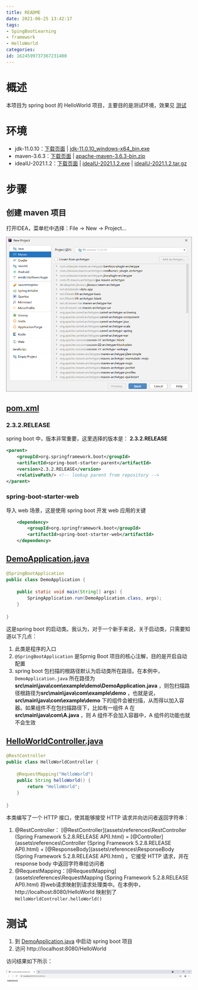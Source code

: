 ```yaml
---
title: README
date: 2021-06-25 13:42:17
tags: 
- SpingBootLearning
- framework
- HelloWorld
categories:
id: 1624599737367231400
---
```


# 概述

本项目为 spring boot 的 HelloWorld 项目，主要目的是测试环境，效果见 [测试](#测试) 

# 环境

- jdk-11.0.10：[下载页面](https://www.oracle.com/java/technologies/javase/jdk11-archive-downloads.html) | [jdk-11.0.10_windows-x64_bin.exe](https://www.oracle.com/webapps/redirect/signon?nexturl=https://download.oracle.com/otn/java/jdk/11.0.10%2B8/020c4a6d33b74f6a9d2bc6fbf189da81/jdk-11.0.10_windows-x64_bin.exe) 
- maven-3.6.3：[下载页面](https://archive.apache.org/dist/maven/maven-3/) | [apache-maven-3.6.3-bin.zip](https://archive.apache.org/dist/maven/maven-3/3.6.3/binaries/apache-maven-3.6.3-bin.zip) 
- ideaIU-2021.1.2：[下载页面](https://www.jetbrains.com/idea/download/#section=windows) | [ideaIU-2021.1.2.exe](https://download.jetbrains.com.cn/idea/ideaIU-2021.1.2.exe) | [ideaIU-2021.1.2.tar.gz](https://download.jetbrains.com/idea/ideaIU-2021.1.2.tar.gz) 

# 步骤

## 创建 maven 项目

打开IDEA，菜单栏中选择：File → New → Project...

![image-20210625162746790](assets/images/image-20210625162746790.png)

##  [pom.xml](demo\pom.xml) 

### 2.3.2.RELEASE

spring boot 中，版本非常重要，这里选择的版本是： **2.3.2.RELEASE** 

```xml
<parent>
    <groupId>org.springframework.boot</groupId>
    <artifactId>spring-boot-starter-parent</artifactId>
    <version>2.3.2.RELEASE</version>
    <relativePath/> <!-- lookup parent from repository -->
</parent>
```

### spring-boot-starter-web

导入 web 场景，这是使用 spring boot 开发 web 应用的关键

```xml
    <dependency>
        <groupId>org.springframework.boot</groupId>
        <artifactId>spring-boot-starter-web</artifactId>
    </dependency>
```

##  [DemoApplication.java](demo\src\main\java\com\example\demo\DemoApplication.java) 

```java
@SpringBootApplication
public class DemoApplication {

    public static void main(String[] args) {
        SpringApplication.run(DemoApplication.class, args);
    }

}
```

这是spring boot 的启动类。我认为，对于一个新手来说，关于启动类，只需要知道以下几点：

1. 此类是程序的入口
2. `@SpringBootApplication` 是Sprnig Boot 项目的核心注解，目的是开启自动配置
3. spring boot 包扫描的根路径默认为启动类所在路径。在本例中，`DemoApplication.java` 所在路径为 **src\main\java\com\example\demo\DemoApplication.java** ，则包扫描路径根路径为**src\main\java\com\example\demo** ，也就是说，**src\main\java\com\example\demo** 下的组件会被扫描，从而得以加入容器。如果组件不在包扫描路径下，比如有一组件 A 在 **src\main\java\com\A.java** ，则 A 组件不会加入容器中，A 组件的功能也就不会生效

##  [HelloWorldController.java](demo\src\main\java\com\example\demo\controller\HelloWorldController.java) 

```java
@RestController
public class HelloWorldController {

    @RequestMapping("HelloWorld")
    public String helloWorld() {
        return "HelloWorld";
    }

}
```

本类编写了一个 HTTP 接口，使其能够接受 HTTP 请求并向访问者返回字符串：

1. @RestController： [@RestController](assets\references\RestController (Spring Framework 5.2.8.RELEASE API).html) =  [@Controller](assets\references\Controller (Spring Framework 5.2.8.RELEASE API).html) + [@ResponseBody](assets\references\ResponseBody (Spring Framework 5.2.8.RELEASE API).html)  。它接受 HTTP 请求，并在 response body 中返回字符串给访问者
2. @RequestMapping：[@RequestMapping](assets\references\RequestMapping (Spring Framework 5.2.8.RELEASE API).html)  将web请求映射到请求处理类中。在本例中， http://localhost:8080/HelloWorld 映射到了 `HelloWorldController.helloWorld()`  

# 测试

1. 到 [DemoApplication.java](demo\src\main\java\com\example\demo\DemoApplication.java) 中启动 spring boot 项目
2. 访问 http://localhost:8080/HelloWorld 

访问结果如下所示：

![image-20210625184142618](assets/images/image-20210625184142618.png)







